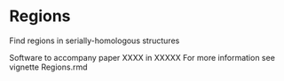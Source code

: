# Regions
Find regions in serially-homologous structures

Software to accompany paper XXXX in XXXXX
For more information see vignette Regions.rmd
